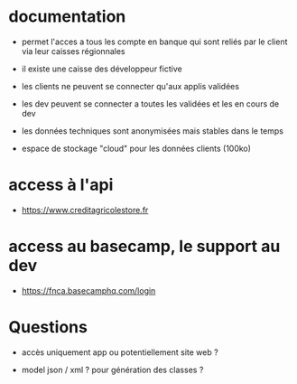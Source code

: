 
# documentation 

* permet l'acces a tous les compte en banque qui sont reliés par le client via leur caisses régionnales

* il existe une caisse des développeur fictive

* les clients ne peuvent se connecter qu'aux applis validées
* les dev peuvent se connecter a toutes les validées et les en cours de dev

* les données techniques sont anonymisées mais stables dans le temps

* espace de stockage "cloud" pour les données clients (100ko)



# access à l'api

* https://www.creditagricolestore.fr

# access au basecamp, le support au dev

* https://fnca.basecamphq.com/login

# Questions 

* accès uniquement app ou potentiellement site web ?

* model json / xml ? pour génération des classes ?


